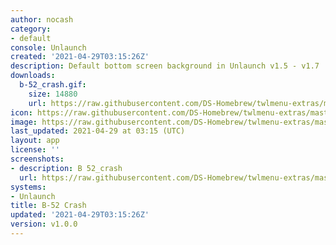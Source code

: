 ```yaml
---
author: nocash
category:
- default
console: Unlaunch
created: '2021-04-29T03:15:26Z'
description: Default bottom screen background in Unlaunch v1.5 - v1.7
downloads:
  b-52_crash.gif:
    size: 14880
    url: https://raw.githubusercontent.com/DS-Homebrew/twlmenu-extras/master/_nds/TWiLightMenu/unlaunch/backgrounds/b-52_crash.gif
icon: https://raw.githubusercontent.com/DS-Homebrew/twlmenu-extras/master/_nds/TWiLightMenu/unlaunch/backgrounds/b-52_crash.gif
image: https://raw.githubusercontent.com/DS-Homebrew/twlmenu-extras/master/_nds/TWiLightMenu/unlaunch/backgrounds/b-52_crash.gif
last_updated: 2021-04-29 at 03:15 (UTC)
layout: app
license: ''
screenshots:
- description: B 52_crash
  url: https://raw.githubusercontent.com/DS-Homebrew/twlmenu-extras/master/_nds/TWiLightMenu/unlaunch/backgrounds/b-52_crash.gif
systems:
- Unlaunch
title: B-52 Crash
updated: '2021-04-29T03:15:26Z'
version: v1.0.0
---
```

